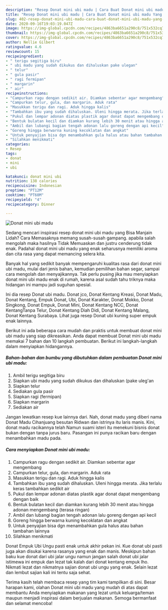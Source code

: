 ```yaml
---
description: "Resep Donat mini ubi madu | Cara Buat Donat mini ubi madu Yang Sedap"
title: "Resep Donat mini ubi madu | Cara Buat Donat mini ubi madu Yang Sedap"
slug: 402-resep-donat-mini-ubi-madu-cara-buat-donat-mini-ubi-madu-yang-sedap
date: 2020-09-16T19:03:19.047Z
image: https://img-global.cpcdn.com/recipes/4863ba6651a290c8/751x532cq70/donat-mini-ubi-madu-foto-resep-utama.jpg
thumbnail: https://img-global.cpcdn.com/recipes/4863ba6651a290c8/751x532cq70/donat-mini-ubi-madu-foto-resep-utama.jpg
cover: https://img-global.cpcdn.com/recipes/4863ba6651a290c8/751x532cq70/donat-mini-ubi-madu-foto-resep-utama.jpg
author: Nellie Gilbert
ratingvalue: 4.6
reviewcount: 15
recipeingredient:
- " terigu segitiga biru"
- " ubi madu yang sudah dikukus dan dihaluskan pake ulegan"
- " telur"
- " gula pasir"
- " ragi fermipan"
- " margarin"
- " air"
recipeinstructions:
- "Campurkan ragu dengan sedikit air. Diamkan sebentar agar mengembang"
- "Campurkan telur, gula, dan margarin. Aduk rata"
- "Masukkan terigu dan ragi. Aduk hingga kalis"
- "Tambahkan ibu yang sudah dihaluskan. Uleni hingga merata. Jika terlalu keras tambahkan sedikit air"
- "Pukul dan lempar adonan diatas plastik agar donat dapat mengembang dengan baik"
- "Bentuk bulatan kecil dan diamkan kurang lebih 30 menit atau hingga adonan mengembang (terasa ringan)"
- "Ambil dan lubangi bagian tengah adonan lalu goreng dengan api kecil"
- "Goreng hingga berwarna kuning kecoklatan dan angkat"
- "Untuk penyajian bisa dgn menambahkan gula halus atau bahan tambahan lainnya"
- "Silahkan menikmati"
categories:
- Resep
tags:
- donat
- mini
- ubi

katakunci: donat mini ubi 
nutrition: 138 calories
recipecuisine: Indonesian
preptime: "PT12M"
cooktime: "PT60M"
recipeyield: "4"
recipecategory: Dinner

---
```



![Donat mini ubi madu](https://img-global.cpcdn.com/recipes/4863ba6651a290c8/751x532cq70/donat-mini-ubi-madu-foto-resep-utama.jpg)

Sedang mencari inspirasi resep donat mini ubi madu yang Bisa Manjain Lidah? Cara Memasaknya memang susah-susah gampang. apabila salah mengolah maka hasilnya Tidak Memuaskan dan justru cenderung tidak enak. Padahal donat mini ubi madu yang enak seharusnya memiliki aroma dan cita rasa yang dapat memancing selera kita.

Banyak hal yang sedikit banyak mempengaruhi kualitas rasa dari donat mini ubi madu, mulai dari jenis bahan, kemudian pemilihan bahan segar, sampai cara mengolah dan menyajikannya. Tak perlu pusing jika mau menyiapkan donat mini ubi madu enak di rumah, karena asal sudah tahu triknya maka hidangan ini mampu jadi suguhan spesial.

Ini dia resep Donat ubi madu. Donat jco, Donat Kentang Kreasi, Donat Madu, Donat Kentang, Empuk Donat, Ubi, Donat Karakter, Donat Mokko, Donat Singkong, Donat Empuk, Donat Mini, Donat Kentang NCC, Donat KentangTanpa Telur, Donat Kentang Diah Didi, Donat Kentang Malang, Donat Kentang Surabaya. Lihat juga resep Donat ubi kuning super empuk enak lainnya.


Berikut ini ada beberapa cara mudah dan praktis untuk membuat donat mini ubi madu yang siap dikreasikan. Anda dapat membuat Donat mini ubi madu memakai 7 bahan dan 10 langkah pembuatan. Berikut ini langkah-langkah dalam menyiapkan hidangannya.

<!--inarticleads1-->

##### Bahan-bahan dan bumbu yang dibutuhkan dalam pembuatan Donat mini ubi madu:

1. Ambil  terigu segitiga biru
1. Siapkan  ubi madu yang sudah dikukus dan dihaluskan (pake uleg&#39;an
1. Siapkan  telur
1. Sediakan  gula pasir
1. Siapkan  ragi (fermipan)
1. Siapkan  margarin
1. Sediakan  air


Jangan lewatkan resep kue lainnya dari. Nah, donat madu yang diberi nama Donat Madu Cihanjuang besutan Ridwan dan istrinya itu laris manis. Kini, donat madu racikannya telah Namun suami isteri itu menekuni bisnis donat bukan dengan tanpa jurus baru. Pasangan ini punya racikan baru dengan menambahkan madu pada. 

<!--inarticleads2-->

##### Cara menyiapkan Donat mini ubi madu:

1. Campurkan ragu dengan sedikit air. Diamkan sebentar agar mengembang
1. Campurkan telur, gula, dan margarin. Aduk rata
1. Masukkan terigu dan ragi. Aduk hingga kalis
1. Tambahkan ibu yang sudah dihaluskan. Uleni hingga merata. Jika terlalu keras tambahkan sedikit air
1. Pukul dan lempar adonan diatas plastik agar donat dapat mengembang dengan baik
1. Bentuk bulatan kecil dan diamkan kurang lebih 30 menit atau hingga adonan mengembang (terasa ringan)
1. Ambil dan lubangi bagian tengah adonan lalu goreng dengan api kecil
1. Goreng hingga berwarna kuning kecoklatan dan angkat
1. Untuk penyajian bisa dgn menambahkan gula halus atau bahan tambahan lainnya
1. Silahkan menikmati


Donat Empuk Ubi Ungu pasti enak untuk akhir pekan ini. Kue donat ubi pasti juga akan disukai karena rasanya yang enak dan manis. Meskipun bahan baku kue donat dari ubi jalar ungu namun jangan salah donat ubi jalar istimewa ini empuk dan lezat tak kalah dari donat kentang empuk lho. Nikmati lezat dan nikmatnya sajian donat ubi ungu yang enak. Selain lezat dan lembut sajian kali ini tentu saja sehat. 

Terima kasih telah membaca resep yang tim kami tampilkan di sini. Besar harapan kami, olahan Donat mini ubi madu yang mudah di atas dapat membantu Anda menyiapkan makanan yang lezat untuk keluarga/teman maupun menjadi inspirasi dalam berjualan makanan. Semoga bermanfaat dan selamat mencoba!
